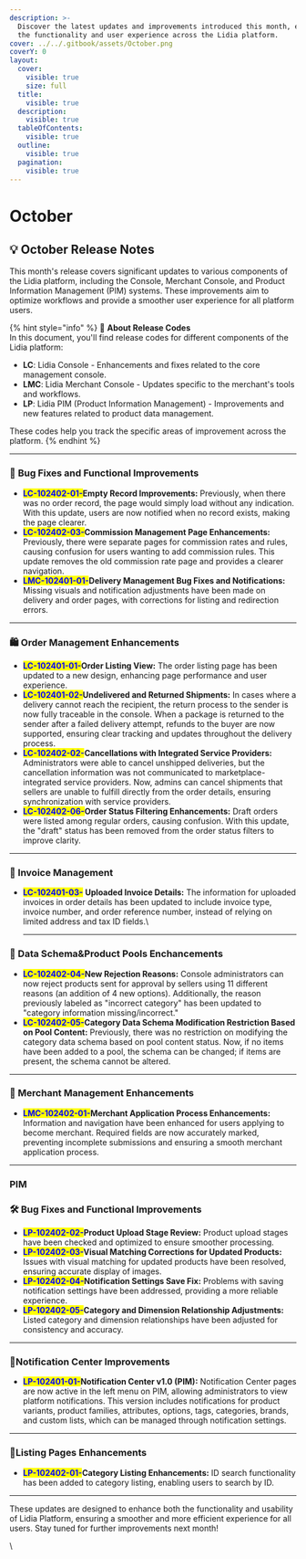 ```yaml
---
description: >-
  Discover the latest updates and improvements introduced this month, enhancing
  the functionality and user experience across the Lidia platform.
cover: ../../.gitbook/assets/October.png
coverY: 0
layout:
  cover:
    visible: true
    size: full
  title:
    visible: true
  description:
    visible: true
  tableOfContents:
    visible: true
  outline:
    visible: true
  pagination:
    visible: true
---
```


# October

## 💡 **October Release Notes**

This month's release covers significant updates to various components of the Lidia platform, including the Console, Merchant Console, and Product Information Management (PIM) systems. These improvements aim to optimize workflows and provide a smoother user experience for all platform users.

{% hint style="info" %}
🔎 **About Release Codes**\
In this document, you'll find release codes for different components of the Lidia platform:

* **LC**: Lidia Console - Enhancements and fixes related to the core management console.
* **LMC**: Lidia Merchant Console - Updates specific to the merchant's tools and workflows.
* **LP**: Lidia PIM (Product Information Management) - Improvements and new features related to product data management.

These codes help you track the specific areas of improvement across the platform.
{% endhint %}

***

### 🚀 **Bug Fixes and Functional Improvements**&#x20;

* <mark style="color:blue;">**LC-102402-01-**</mark>**Empty Record Improvements:** Previously, when there was no order record, the page would simply load without any indication. With this update, users are now notified when no record exists, making the page clearer.
* <mark style="color:blue;">**LC-102402-03-**</mark>**Commission Management Page Enhancements:** Previously, there were separate pages for commission rates and rules, causing confusion for users wanting to add commission rules. This update removes the old commission rate page and provides a clearer navigation.
* <mark style="color:blue;">**LMC-102401-01-**</mark>**Delivery Management Bug Fixes and Notifications:** Missing visuals and notification adjustments have been made on delivery and order pages, with corrections for listing and redirection errors.

***

### 🛍 Order Management Enhancements

* <mark style="color:blue;">**LC-102401-01-**</mark>**Order Listing View:** The order listing page has been updated to a new design, enhancing page performance and user experience.
* <mark style="color:blue;">**LC-102401-02-**</mark>**Undelivered and Returned Shipments:** In cases where a delivery cannot reach the recipient, the return process to the sender is now fully traceable in the console. When a package is returned to the sender after a failed delivery attempt, refunds to the buyer are now supported, ensuring clear tracking and updates throughout the delivery process.
* <mark style="color:blue;">**LC-102402-02-**</mark>**Cancellations with Integrated Service Providers:** Administrators were able to cancel unshipped deliveries, but the cancellation information was not communicated to marketplace-integrated service providers. Now, admins can cancel shipments that sellers are unable to fulfill directly from the order details, ensuring synchronization with service providers.
* <mark style="color:blue;">**LC-102402-06-**</mark>**Order Status Filtering Enhancements:** Draft orders were listed among regular orders, causing confusion. With this update, the "draft" status has been removed from the order status filters to improve clarity.

***

### 📑 Invoice Management

*   <mark style="color:blue;">**LC-102401-03-**</mark> **Uploaded Invoice Details:** The information for uploaded invoices in order details has been updated to include invoice type, invoice number, and order reference number, instead of relying on limited address and tax ID fields.\


    ***

### 📁 Data Schema\&Product Pools Enchancements

* <mark style="color:blue;">**LC-102402-04-**</mark>**New Rejection Reasons:** Console administrators can now reject products sent for approval by sellers using 11 different reasons (an addition of 4 new options). Additionally, the reason previously labeled as "incorrect category" has been updated to "category information missing/incorrect."
* <mark style="color:blue;">**LC-102402-05-**</mark>**Category Data Schema Modification Restriction Based on Pool Content:** Previously, there was no restriction on modifying the category data schema based on pool content status. Now, if no items have been added to a pool, the schema can be changed; if items are present, the schema cannot be altered.

***

### 🛒 Merchant Management Enhancements

* <mark style="color:blue;">**LMC-102402-01-**</mark>**Merchant Application Process Enhancements:** Information and navigation have been enhanced for users applying to become merchant. Required fields are now accurately marked, preventing incomplete submissions and ensuring a smooth merchant application process.

***

### PIM

### 🛠️ Bug Fixes and Functional Improvements&#x20;

* <mark style="color:blue;">**LP-102402-02-**</mark>**Product Upload Stage Review:** Product upload stages have been checked and optimized to ensure smoother processing.
* <mark style="color:blue;">**LP-102402-03-**</mark>**Visual Matching Corrections for Updated Products:** Issues with visual matching for updated products have been resolved, ensuring accurate display of images.
* <mark style="color:blue;">**LP-102402-04-**</mark>**Notification Settings Save Fix:** Problems with saving notification settings have been addressed, providing a more reliable experience.
* <mark style="color:blue;">**LP-102402-05-**</mark>**Category and Dimension Relationship Adjustments:** Listed category and dimension relationships have been adjusted for consistency and accuracy.

***

### 🔔Notification Center Improvements

* <mark style="color:blue;">**LP-102401-01-**</mark>**Notification Center v1.0 (PIM):** Notification Center pages are now active in the left menu on PIM, allowing administrators to view platform notifications. This version includes notifications for product variants, product families, attributes, options, tags, categories, brands, and custom lists, which can be managed through notification settings.

***

### 📝Listing Pages Enhancements

* <mark style="color:blue;">**LP-102402-01-**</mark>**Category Listing Enhancements:** ID search functionality has been added to category listing, enabling users to search by ID.

***

These updates are designed to enhance both the functionality and usability of Lidia Platform, ensuring a smoother and more efficient experience for all users. Stay tuned for further improvements next month!

\
